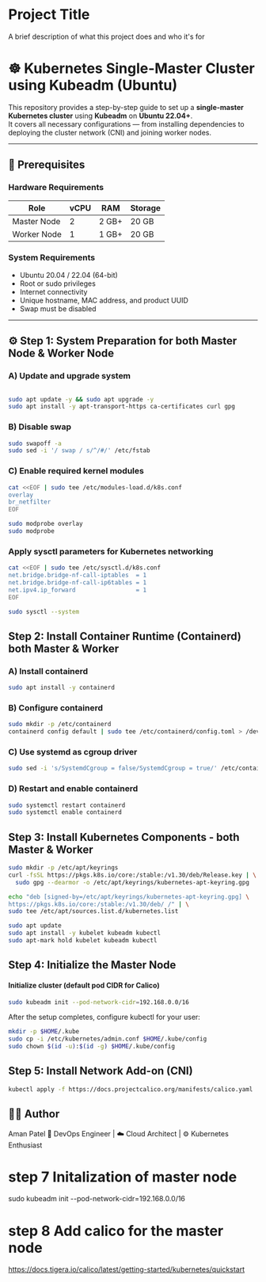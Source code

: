 
# Project Title

A brief description of what this project does and who it's for
# ☸️ Kubernetes Single-Master Cluster using Kubeadm (Ubuntu)

This repository provides a step-by-step guide to set up a **single-master Kubernetes cluster** using **Kubeadm** on **Ubuntu 22.04+**.  
It covers all necessary configurations — from installing dependencies to deploying the cluster network (CNI) and joining worker nodes.

---

## 🧩 Prerequisites

### Hardware Requirements
| Role | vCPU | RAM | Storage |
|------|------|-----|----------|
| Master Node | 2 | 2 GB+ | 20 GB |
| Worker Node | 1 | 1 GB+ | 20 GB |

### System Requirements
- Ubuntu 20.04 / 22.04 (64-bit)
- Root or sudo privileges
- Internet connectivity
- Unique hostname, MAC address, and product UUID
- Swap must be disabled

---

## ⚙️ Step 1: System Preparation for both Master Node & Worker Node

### A) Update and upgrade system

```bash

sudo apt update -y && sudo apt upgrade -y
sudo apt install -y apt-transport-https ca-certificates curl gpg
````

### B)  Disable swap

````bash
sudo swapoff -a
sudo sed -i '/ swap / s/^/#/' /etc/fstab
````

### C) Enable required kernel modules
````bash
cat <<EOF | sudo tee /etc/modules-load.d/k8s.conf
overlay
br_netfilter
EOF
````

````bash
sudo modprobe overlay
sudo modprobe 
````

### Apply sysctl parameters for Kubernetes networking

````bash
cat <<EOF | sudo tee /etc/sysctl.d/k8s.conf
net.bridge.bridge-nf-call-iptables  = 1
net.bridge.bridge-nf-call-ip6tables = 1
net.ipv4.ip_forward                 = 1
EOF
`````

````bash
sudo sysctl --system
````

## Step 2: Install Container Runtime (Containerd) both Master & Worker 

### A) Install containerd
````bash
sudo apt install -y containerd
````
### B) Configure containerd
````bash
sudo mkdir -p /etc/containerd
containerd config default | sudo tee /etc/containerd/config.toml > /dev/null
`````
### C) Use systemd as cgroup driver
````bash
sudo sed -i 's/SystemdCgroup = false/SystemdCgroup = true/' /etc/containerd/config.toml
````
### D) Restart and enable containerd
````bash
sudo systemctl restart containerd
sudo systemctl enable containerd
````


## Step 3: Install Kubernetes Components - both Master & Worker 
````bash
sudo mkdir -p /etc/apt/keyrings
curl -fsSL https://pkgs.k8s.io/core:/stable:/v1.30/deb/Release.key | \
  sudo gpg --dearmor -o /etc/apt/keyrings/kubernetes-apt-keyring.gpg

echo "deb [signed-by=/etc/apt/keyrings/kubernetes-apt-keyring.gpg] \
https://pkgs.k8s.io/core:/stable:/v1.30/deb/ /" | \
sudo tee /etc/apt/sources.list.d/kubernetes.list
````

````bash
sudo apt update
sudo apt install -y kubelet kubeadm kubectl
sudo apt-mark hold kubelet kubeadm kubectl
````
## Step 4: Initialize the Master Node

#### Initialize cluster (default pod CIDR for Calico)

````bash
sudo kubeadm init --pod-network-cidr=192.168.0.0/16
````

After the setup completes, configure kubectl for your user:

````bash
mkdir -p $HOME/.kube
sudo cp -i /etc/kubernetes/admin.conf $HOME/.kube/config
sudo chown $(id -u):$(id -g) $HOME/.kube/config
````

## Step 5: Install Network Add-on (CNI)

````bash
kubectl apply -f https://docs.projectcalico.org/manifests/calico.yaml
````


## 👨‍💻 Author

Aman Patel
💼 DevOps Engineer | ☁️ Cloud Architect | ⚙️ Kubernetes Enthusiast



# step 7 Initalization of master node
sudo kubeadm init --pod-network-cidr=192.168.0.0/16

# step 8 Add calico for the master node 
https://docs.tigera.io/calico/latest/getting-started/kubernetes/quickstart




